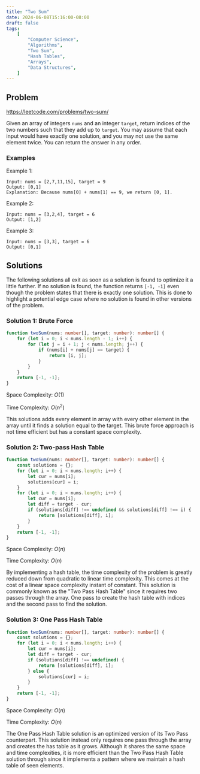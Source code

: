 ```yaml
---
title: "Two Sum"
date: 2024-06-08T15:16:00-08:00
draft: false
tags:
    [
        "Computer Science",
        "Algorithms",
        "Two Sum",
        "Hash Tables",
        "Arrays",
        "Data Structures",
    ]
---
```


## Problem

https://leetcode.com/problems/two-sum/

Given an array of integers `nums` and an integer `target`, return indices of the two numbers such that they add up to `target`. You may assume that each input would have exactly one solution, and you may not use the same element twice. You can return the answer in any order.

### Examples

Example 1:

```
Input: nums = [2,7,11,15], target = 9
Output: [0,1]
Explanation: Because nums[0] + nums[1] == 9, we return [0, 1].
```

Example 2:

```
Input: nums = [3,2,4], target = 6
Output: [1,2]
```

Example 3:

```
Input: nums = [3,3], target = 6
Output: [0,1]
```

## Solutions

The following solutions all exit as soon as a solution is found to optimize it a little further. If no solution is found, the function returns `[-1, -1]` even though the problem states that there is exactly one solution. This is done to highlight a potential edge case where no solution is found in other versions of the problem.

### Solution 1: Brute Force

```typescript
function twoSum(nums: number[], target: number): number[] {
    for (let i = 0; i < nums.length - 1; i++) {
        for (let j = i + 1; j < nums.length; j++) {
            if (nums[i] + nums[j] == target) {
                return [i, j];
            }
        }
    }
    return [-1, -1];
}
```

<!-- Space Complexity: O(1) -->

Space Complexity: $O(1)$

<!-- Time Complexity: O(n^2) -->

Time Complexity: $O(n^2)$

This solutions adds every element in array with every other element in the array until it finds a solution equal to the target. This brute force approach is not time efficient but has a constant space complexity.

### Solution 2: Two-pass Hash Table

```typescript
function twoSum(nums: number[], target: number): number[] {
    const solutions = {};
    for (let i = 0; i < nums.length; i++) {
        let cur = nums[i];
        solutions[cur] = i;
    }
    for (let i = 0; i < nums.length; i++) {
        let cur = nums[i];
        let diff = target - cur;
        if (solutions[diff] !== undefined && solutions[diff] !== i) {
            return [solutions[diff], i];
        }
    }
    return [-1, -1];
}
```

<!-- Space Complexity: O(n) -->

Space Complexity: $O(n)$

<!-- Time Complexity: O(n) -->

Time Complexity: $O(n)$

By implementing a hash table, the time complexity of the problem is greatly reduced down from quadratic to linear time complexity. This comes at the cost of a linear space complexity instant of constant. This solution is commonly known as the "Two Pass Hash Table" since it requires two passes through the array. One pass to create the hash table with indices and the second pass to find the solution.

### Solution 3: One Pass Hash Table

```typescript
function twoSum(nums: number[], target: number): number[] {
    const solutions = {};
    for (let i = 0; i < nums.length; i++) {
        let cur = nums[i];
        let diff = target - cur;
        if (solutions[diff] !== undefined) {
            return [solutions[diff], i];
        } else {
            solutions[cur] = i;
        }
    }
    return [-1, -1];
}
```

<!-- Space Complexity: O(n) -->

Space Complexity: $O(n)$

<!-- Time Complexity: O(n) -->

Time Complexity: $O(n)$

The One Pass Hash Table solution is an optimized version of its Two Pass counterpart. This solution instead only requires one pass through the array and creates the has table as it grows. Although it shares the same space and time complexities, it is more efficient than the Two Pass Hash Table solution through since it implements a pattern where we maintain a hash table of seen elements.
